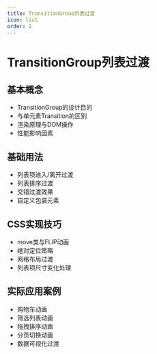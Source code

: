 ```yaml
---
title: TransitionGroup列表过渡
icon: list
order: 2
---
```


# TransitionGroup列表过渡

## 基本概念
- TransitionGroup的设计目的
- 与单元素Transition的区别
- 渲染原理与DOM操作
- 性能影响因素

## 基础用法
- 列表项进入/离开过渡
- 列表排序过渡
- 交错过渡效果
- 自定义包装元素

## CSS实现技巧
- move类与FLIP动画
- 绝对定位策略
- 网格布局过渡
- 列表项尺寸变化处理

## 实际应用案例
- 购物车动画
- 筛选列表动画
- 拖拽排序动画
- 分页切换动画
- 数据可视化过渡
